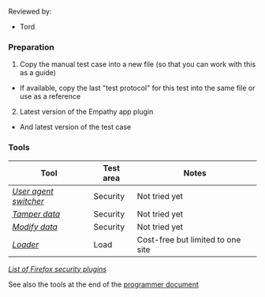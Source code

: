 Reviewed by:
* Tord


### Preparation

1. Copy the manual test case into a new file (so that you can work with this as a guide)
  * If available, copy the last "test protocol" for this test into the same file or use as a reference
2. Latest version of the Empathy app plugin
  * And latest version of the test case


### Tools

Tool | Test area | Notes
---|---|---
[*User agent switcher*](https://addons.mozilla.org/en-US/firefox/addon/user-agent-switcher/) | Security | Not tried yet
[*Tamper data*](https://addons.mozilla.org/en-US/firefox/addon/tamper-data/) | Security | Not tried yet
[*Modify data*](https://addons.mozilla.org/en-US/firefox/addon/modify-headers/) | Security | Not tried yet
[*Loader*](http://loader.io/) | Load | Cost-free but limited to one site
[*List of Firefox security plugins*](https://addons.mozilla.org/en-US/firefox/collections/adammuntner/webappsec/)

See also the tools at the end of the [programmer document](programmer.md)
